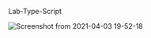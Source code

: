 Lab-Type-Script

![Screenshot from 2021-04-03 19-52-18](https://user-images.githubusercontent.com/990877/113493507-317a7600-94b6-11eb-851a-550cf424fbf6.png)
